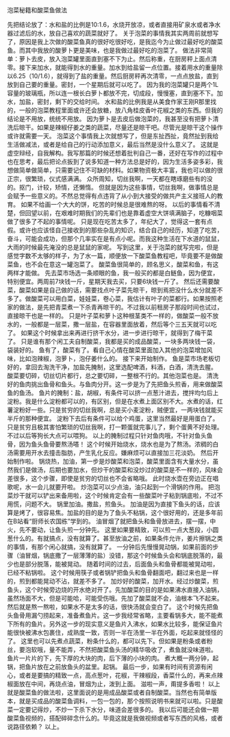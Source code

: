 泡菜秘籍和酸菜鱼做法

先把结论放了：水和盐的比例是10:1.6，水烧开放凉，或者直接用矿泉水或者净水器过滤后的水，放自己喜欢的蔬菜就好了。
关于泡菜的事情我其实两周前就想写了，原因是我上次做的酸菜鱼真的很好吃很好吃，是我迄今为止做过最好吃的酸菜鱼。而其中我放的酸萝卜更是美味，也是我做过最好吃的泡菜了。
做法非常简单：萝卜去皮，放入泡菜罐里面直到塞不下为止。然后称重，在厨房秤上面点清零。接下来加水，就能得到水的重量。加水到给盐留一点位置。接着用水的重量除以6.25（10/1.6），就得到了盐的重量。然后厨房秤再次清零，一点点放盐，直到放到自己要的重量。密封，一个星期后就可以吃了。
因为我的泡菜罐只是两个1L容量的玻璃瓶，所以连一根长白萝卜都放不完，切成段，慢慢塞，直到塞不下。加水，加盐，密封，剩下的交给时间。
水和盐的比例我是从美食作家王刚R那里找的，一般的泡菜教程里面或许还会放糖，放八角桂皮香叶花椒之类的东西。但我的结论是不用放，统统不用放。
因为萝卜是去皮后做泡菜的，我甚至没有把萝卜清洗后晾干。如果是辣椒仔姜之类的蔬菜，尽量还是晾干吧。尽管光是晾干这个操作或许就需要一天。
泡菜这个事情我上次就想写了，但是东扯西扯，竟然扯到我给生活做减法，或者是给自己的行动添加意义，最后当然是没什么意义了。
这就是虚空辩经，自我解构。我写那篇的时候还想着批判自己一番，还好在写作的过程中也在思考，最后把论点扳到了说多知道一种方法总是好的，因为生活多姿多彩，我想做简单做简单，只需要记住不可缺的材料。如果物资极大丰富，我也可以做的很正宗，很繁琐，仪式感满满。
众所周知，切丝我啊，一天都在瞎琢磨些有的没的。抠门，计较，矫情，还懒惰。
但就是因为这些事情，切丝我啊，做事情总是会赋予一些意义的。不然总觉得有点违背了从小到大接受的做共产主义接班人的教育。
如果不给画一个大大的饼，吃苦的时候总是很难熬的呀。
以后的事情看不清楚，但回望以前，在艰难时期我们的先辈们也是靠着虚空大饼填满脑子，吃糠咽菜做了很多了不起的事情呢。
只是现在吃苦太多了，年纪大了，觉得这一套有点假。或许也应该怪自己接收到的那些杂乱的知识，结合自己的经历，知道了吃苦，奋斗，可能会成功，但那个几率实在是有点小呢。而我这种生活在下水道的鼠鼠，大雨的时候最先淹没的总是鼠鼠的家呢。
写到这里，关于泡菜的就写完啦，但是感觉字数不太够的样子，为了水一篇，顺便放一下酸菜鱼教程吧，毕竟要不是做酸菜鱼，也不会在意这一罐泡菜了。
酸菜鱼很简单的，顾名思义，酸菜和鱼，有这两样才能做。
先去菜市场选一条顺眼的鱼，我一般买的都是白鲢鱼，因为便宜，特别便宜。两周前7块钱一斤，星期天我去买，只要6块钱一斤了。
然后还需要酸菜，酸菜如果是自己做的话，需要找点叶子菜先晾干，晾到焉把没什么水分就差不多了。做酸菜可以用白菜，娃娃菜，卷心菜，我估计有叶子的菜都行。如果按照老家的做法，是先把青菜煮一下杀青再晾干的。不过我以前租房子那段时间也试过，直接晾干也是一样的。
只是叶子菜和萝卜这种根茎类不一样的，做酸菜一般不放水的，一般都是一层菜，撒一层盐，在容器里面放着，然后等个三五天就可以吃了。
如果这个时候拿出来再进行挤干水分，进一步进行晾干，就得到了梅干菜了。
只是谁有那个闲工夫自制酸菜，我都是买的成品酸菜，一块多两块钱一袋，袋装好的。
鱼有了，酸菜有了。看自己心情在酸菜里面加入其他的泡菜增加风味，比如泡辣椒，泡萝卜，泡仔姜什么的。
接下来开始制作。
鱼是菜市场老板切好的，拿回去淘洗干净，加盐先腌制，这里选配啤酒，料酒，白酒，清洗去腥。
酸菜要切碎，切丝切片都行，总之要切碎，一整根不行的。其他泡菜也是。
清洗好的鱼肉挑出鱼骨和鱼头。与鱼肉分开。这一步是为了先把鱼头煎香，用来做酸菜鱼的鱼汤。
鱼片的腌制：盐，胡椒，有条件可以挤一点葱汁进去，搅拌均匀后上淀粉。我是什么淀粉都可以的，有区别，但是在水煮上面区别不大。水煮的话，红薯淀粉好一些。只是贫穷的切丝我啊，总是买小麦淀粉，贼便宜，一两块钱就能买半斤的那种便宜。
淀粉下去后有条件可以给个鸡蛋，这里当然最好是用蛋白了。只是贫穷且极其害怕繁琐的切丝我啊，打一颗蛋就完事儿了，剩个蛋黄不好处理。不过以后等狗长大点可以喂狗。
以上的腌制过程只针对鱼肉哦，不针对鱼头鱼骨，因为鱼头鱼骨要熬汤嗒！
这个时候开始烧水，烧水也是为了熬汤。浓稠的白汤需要用开水去撞击脂肪，产生乳化反应。嫌麻烦可以直接加三花淡奶。
然后开始制作啦。
锅烧热，加油，第一步是炒酸菜和泡菜，酸菜里面含有大量水分，虽然我们是做汤，后期也要加水，但炒干的酸菜和没炒过的酸菜是不一样的，风味会差很多，这个步骤，即使是贫穷的切丝也不会省略哦。
此时烧水壶在旁边正在唱歌呢，水一会儿就要开啦。
炒泡菜可以少点油，油只起到一个滑锅的作用。
把泡菜炒干就可以铲出来备用啦，这个时候肯定会有一些酸菜叶子粘到锅底啦，不过不用慌，问题不大。
锅里加油。撒盐，煎鱼头。
加油是因为直接下鱼头的话，应该算是烤了，很容易焦。加盐的目的是为了鱼头不粘锅，这个很好用的，还是多年前在B站看“厨师长农国栋”学到的。
油冒烟了就把鱼头和鱼骨放进去，摆一摆，中火，先不要动，让鱼头煎一分钟先。
这里如果要精致，可以煎一点大葱段，小圆葱什么的。有就搞点，没有就算了。甚至放油之前，如果条件允许，姜片擦锅之类的事情，有那个闲心就搞，没有就算了。
一分钟后先慢慢晃动锅，如果前面的步骤（油冒烟，锅底撒了一层薄薄的盐）没错，那这个时候鱼头会和锅底脱落的，最少也是部分脱落，能被晃动。
随着时间的过去，后面鱼头和鱼骨都能被晃动啦，已经不粘锅啦。
这个时候用筷子或者锅铲把鱼头和鱼骨翻面吧，翻过来也是一样的，煎到都能晃动不沾，就差不多了。
加炒好的酸菜，加开水。经过炒酸菜，煎鱼头，这个时候旁边烧的开水绝对开了。先加酸菜的目的是如果沸水直接入油锅，虽然场面不大，但是可能哈，可能受伤哦。先加了酸菜就不会，油根本飞不起来。
然后就是熬一熬啦，如果水不是太多的话，很快汤就会变白了。
这个时候先把鱼头鱼骨用漏勺捞起来，准备煮鱼片。这一步我经常省略，主要看锅多大，能不能煮下所有的鱼片。另外这一步的现实意义是鱼片入沸水，如果水比较多，能保证鱼片能很快被沸水包裹住，成熟度一致，否则一半在汤里一半在外面，吃起来就怪怪的了。
这里也可以先煮点蔬菜，粉条什么的，都可以先下。但如果是粉条或者粉丝，要泡软哦，量不能弄，不然把酸菜鱼头汤的精华吸收了，煮鱼就没味道啦。
鱼片一片片的下，先下厚的大块的肉，后下薄的小块的肉。
煮大概一两分钟，起锅，把鱼片放在之前放鱼头的盆里。起锅。
最后一步，如果有时间有资源有闲心，或者是要搞的精致一点，高点葱叶，花椒，干辣椒段，香菜什么的，再来点辣椒面放在中间，再烧点油，冒烟为止，泼到上面。
滋啦一声，甭提多香啦！
以上就是酸菜鱼的做法啦，这里面说的是用成品酸菜或者自制酸菜。当然也有简单版本，就是买成品的酸菜鱼调料，一包一包的，那个按照说明书来就可以啦。只是酸菜一定要记得炒，不炒一下杀下水分，味道会差很多的。
我以后可能还会做一期酸菜鱼视频的，搭配碎碎念什么的。毕竟这就是我做视频或者写东西的风格，或者说路径依赖？
以上。